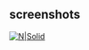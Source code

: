 ## screenshots

[![N|Solid](https://i.ibb.co/tC5qdnd/Captura-tarea3.jpg)](https://i.ibb.co/tC5qdnd/Captura-tarea3.jpg)
